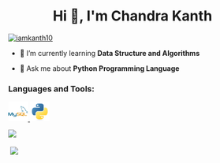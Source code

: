 <h1 align="center">Hi 👋, I'm Chandra Kanth</h1>
<p align="left"> <a href="https://twitter.com/iamkanth10" target="blank"><img src="https://img.shields.io/twitter/follow/iamkanth10?logo=twitter&style=for-the-badge" alt="iamkanth10" /></a> </p>

- 🌱 I’m currently learning **Data Structure and Algorithms**

- 💬 Ask me about **Python Programming Language**


<h3 align="left">Languages and Tools:</h3>
<p align="left"> <a href="https://www.mysql.com/" target="_blank"> <img src="https://raw.githubusercontent.com/devicons/devicon/master/icons/mysql/mysql-original-wordmark.svg" alt="mysql" width="40" height="40"/> </a> <a href="https://www.python.org" target="_blank"> <img src="https://raw.githubusercontent.com/devicons/devicon/master/icons/python/python-original.svg" alt="python" width="40" height="40"/> </a> </p>

<p align="left">
<img src= "https://github-readme-stats.vercel.app/api/top-langs/?username=ChandraKanth10&theme=dark">
</p>

<p align="center">
<p>&nbsp;<img align="center" src="https://github-readme-stats.vercel.app/api?username=ChandraKanth10&&show_icons=true&title_color=ffffff&icon_color=bb2acf&text_color=daf7dc&bg_color=151515"/></p>
